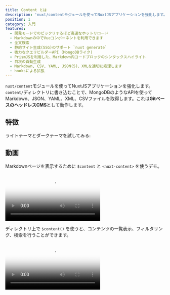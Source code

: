 ```yaml
---
title: Content とは
description: 'nuxt/contentモジュールを使ってNuxtJSアプリケーションを強化します。content/ディレクトリに書き込むことで、MongoDBのようなAPIを使ってMarkdown、JSON、YAML、CSVファイルを取得します。これはGitベースのヘッドレスCMSとして動作します。'
position: 1
category: 入門
features:
  - 開発モードでのビックリするほど高速なホットリロード
  - Markdownの中でVueコンポーネントを利用できます
  - 全文検索
  - 静的サイト生成(SSG)のサポート `nuxt generate`
  - 強力なクエリビルダーAPI (MongoDBライク)
  - PrismJSを利用した、Markdown内コードブロックのシンタックスハイライト
  - 目次の自動生成
  - Markdown, CSV, YAML, JSON(5)、XMLを適切に処理します
  - hooksによる拡張
---
```


`nuxt/content`モジュールを使ってNuxtJSアプリケーションを強化します。`content/`ディレクトリに書き込むことで、MongoDBのようなAPIを使ってMarkdown、JSON、YAML、XML、CSVファイルを取得します。これは**GitベースのヘッドレスCMS**として動作します。

## 特徴

<base-list :items="features"></base-list>

<p class="flex items-center">ライトテーマとダークテーマを試してみる: <color-switcher class="p-2"></color-switcher></p>

## 動画

Markdownページを表示するために `$content` と `<nuxt-content>` を使うデモ。

<video poster="https://res.cloudinary.com/nuxt/video/upload/v1588091670/nuxt-content_wxnjje.jpg" loop playsinline controls>
  <source src="https://res.cloudinary.com/nuxt/video/upload/q_auto/v1588091670/nuxt-content_wxnjje.webm" type="video/webm" />
  <source src="https://res.cloudinary.com/nuxt/video/upload/q_auto/v1588091670/nuxt-content_wxnjje.mp4" type="video/mp4" />
  <source src="https://res.cloudinary.com/nuxt/video/upload/q_auto/v1588091670/nuxt-content_wxnjje.ogv" type="video/ogg" />
</video>

ディレクトリ上で `$content()` を使うと、コンテンツの一覧表示、フィルタリング、検索を行うことができます。

<video poster="https://res.cloudinary.com/nuxt/video/upload/v1588095794/nuxt-content-movies_c0cq9p.jpg" loop playsinline controls>
  <source src="https://res.cloudinary.com/nuxt/video/upload/q_auto/v1588095794/nuxt-content-movies_c0cq9p.webm" type="video/webm" />
  <source src="https://res.cloudinary.com/nuxt/video/upload/q_auto/v1588095794/nuxt-content-movies_c0cq9p.mp4" type="video/mp4" />
  <source src="https://res.cloudinary.com/nuxt/video/upload/q_auto/v1588095794/nuxt-content-movies_c0cq9p.ogv" type="video/ogg" />
</video>
